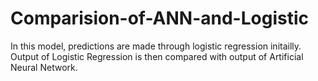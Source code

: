 # Comparision-of-ANN-and-Logistic
In this model, predictions are made through logistic regression initailly. Output of Logistic Regression is then compared with output of Artificial Neural Network. 

